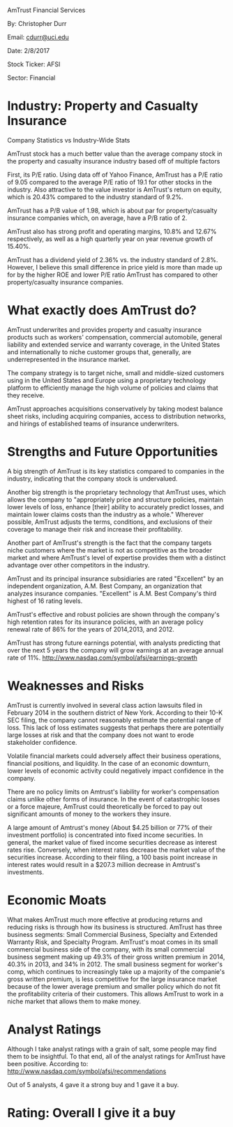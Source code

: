 AmTrust Financial Services

By: Christopher Durr

Email: cdurr@uci.edu

Date: 2/8/2017

Stock Ticker: AFSI

Sector: Financial

# Industry: Property and Casualty Insurance

Company Statistics vs Industry-Wide Stats

AmTrust stock has a much better value than the average company stock in the property and casualty insurance industry based off of multiple factors

First, its P/E ratio. Using data off of Yahoo Finance, AmTrust has a P/E ratio of 9.05 compared to the average P/E ratio of 19.1 for other stocks in the industry. Also attractive to the value investor is AmTrust's return on equity, which is 20.43% compared to the industry standard of 9.2%.

AmTrust has a P/B value of 1.98, which is about par for property/casualty insurance companies which, on average, have a P/B ratio of 2.

AmTrust also has strong profit and operating margins, 10.8% and 12.67% respectively, as well as a high quarterly year on year revenue growth of 15.40%.

AmTrust has a dividend yield of 2.36% vs. the industry standard of 2.8%. However, I believe this small difference in price yield is more than made up for by the higher ROE and lower P/E ratio AmTrust has compared to other property/casualty insurance companies.

# What exactly does AmTrust do?

AmTrust underwrites and provides property and casualty insurance products such as workers' compensation, commercial automobile, general liability and extended service and warranty coverage, in the United States and internationally to niche customer groups that, generally, are underrepresented in the insurance market.

The company strategy is to target niche, small and middle-sized customers using in the United States and Europe using a proprietary technology platform to efficiently manage the high volume of policies and claims that they receive.

AmTrust approaches acquisitions conservatively by taking modest balance sheet risks, including acquiring companies, access to distribution networks, and hirings of established teams of insurance underwriters.

# Strengths and Future Opportunities

A big strength of AmTrust is its key statistics compared to companies in the industry, indicating that the company stock is undervalued.

Another big strength is the proprietary technology that AmTrust uses, which allows the company to "appropriately price and structure policies, maintain lower levels of loss, enhance [their] ability to accurately predict losses, and maintain lower claims costs than the industry as a whole." Wherever possible, AmTrust adjusts the terms, conditions, and exclusions of their coverage to manage their risk and increase their profitability.

Another part of AmTrust's strength is the fact that the company targets niche customers where the market is not as competitive as the broader market and where AmTrust's level of expertise provides them with a distinct advantage over other competitors in the industry.

AmTrust and its principal insurance subsidiaries are rated "Excellent" by an independent organization, A.M. Best Company, an organization that analyzes insurance companies. "Excellent" is A.M. Best Company's third highest of 16 rating levels.

AmTrust's effective and robust policies are shown through the company's high retention rates for its insurance policies, with an average policy renewal rate of 86% for the years of 2014,2013, and 2012.

AmTrust has strong future earnings potential, with analysts predicting that over the next 5 years the company will grow earnings at an average annual rate of 11%. http://www.nasdaq.com/symbol/afsi/earnings-growth

# Weaknesses and Risks

AmTrust is currently involved in several class action lawsuits filed in February 2014 in the southern district of New York. According to their 10-K SEC filing, the company cannot reasonably estimate the potential range of loss. This lack of loss estimates suggests that perhaps there are potentially large losses at risk and that the company does not want to erode stakeholder confidence.

Volatile financial markets could adversely affect their business operations, financial positions, and liquidity. In the case of an economic downturn, lower levels of economic activity could negatively impact confidence in the company.

There are no policy limits on Amtrust's liability for worker's compensation claims unlike other forms of insurance. In the event of catastrophic losses or a force majeure, AmTrust could theoretically be forced to pay out significant amounts of money to the workers they insure.

A large amount of Amtrust's money (About $4.25 billion or 77% of their investment portfolio) is concentrated into fixed income securities. In general, the market value of fixed income securities decrease as interest rates rise. Conversely, when interest rates decrease the market value of the securities increase. According to their filing, a 100 basis point increase in interest rates would result in a $207.3 million decrease in Amtrust's investments.

# Economic Moats

What makes AmTrust much more effective at producing returns and reducing risks is through how its business is structured. AmTrust has three business segments: Small Commercial Business, Specialty and Extended Warranty Risk, and Specialty Program. AmTrust's moat comes in its small commercial business side of the company, with its small commercial business segment making up 49.3% of their gross written premium in 2014, 40.3% in 2013, and 34% in 2012. The small business segment for worker's comp, which continues to increasingly take up a majority of the companie's gross written premium, is less competitive for the large insurance market because of the lower average premium and smaller policy which do not fit the profitability criteria of their customers. This allows AmTrust to work in a niche market that allows them to make money.

# Analyst Ratings

Although I take analyst ratings with a grain of salt, some people may find them to be insightful. To that end, all of the analyst ratings for AmTrust have been positive. According to: http://www.nasdaq.com/symbol/afsi/recommendations

Out of 5 analysts, 4 gave it a strong buy and 1 gave it a buy.

# Rating: Overall I give it a buy
